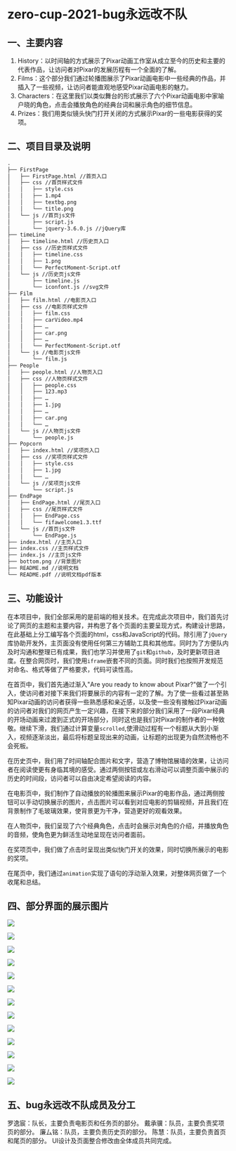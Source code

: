 # zero-cup-2021-bug永远改不队

## 一、主要内容
1. History：以时间轴的方式展示了Pixar动画工作室从成立至今的历史和主要的代表作品，让访问者对Pixar的发展历程有一个全面的了解。
2. Films：这个部分我们通过轮播图展示了Pixar动画电影中一些经典的作品，并插入了一些视频，让访问者能直观地感受Pixar动画电影的魅力。
3. Characters：在这里我们以类似舞台的形式展示了六个Pixar动画电影中家喻户晓的角色，点击会播放角色的经典台词和展示角色的细节信息。
4. Prizes：我们用类似镜头快门打开关闭的方式展示Pixar的一些电影获得的奖项。
   

## 二、项目目录及说明

```txt
.
├── FirstPage
│   ├── FirstPage.html //首页入口
│   ├── css //首页样式文件
│   │   ├── style.css
│   │   ├── 1.mp4
│   │   ├── textbg.png
│   │   └── title.png
│   └── js //首页js文件
│       ├── script.js
│       └── jquery-3.6.0.js //jQuery库
├── timeLine
│   ├── timeline.html //历史页入口
│   ├── css //历史页样式文件
│   │   ├── timeline.css
│   │   ├── 1.png
│   │   └── PerfectMoment-Script.otf
│   └── js //历史页js文件
│       ├── timeline.js
│       └── iconfont.js //svg文件
├── Film
│   ├── film.html //电影页入口
│   ├── css //电影页样式文件
│   │   ├── film.css
│   │   ├── carVideo.mp4
│   │   ├── …
│   │   ├── car.png
│   │   ├── …
│   │   └── PerfectMoment-Script.otf
│   └── js //电影页js文件
│       └── film.js
├── People
│   ├── people.html //人物页入口
│   ├── css //人物页样式文件
│   │   ├── people.css
│   │   ├── 123.mp3
│   │   ├── …
│   │   ├── 1.jpg
│   │   ├── …
│   │   ├── car.png
│   │   └── …
│   └── js //人物页js文件
│       └── people.js
├── Popcorn
│   ├── index.html //奖项页入口
│   ├── css //奖项页样式文件
│   │   ├── style.css
│   │   ├── 1.jpg
│   │   └── …
│   └── js //奖项页js文件
│       └── script.js
├── EndPage
│   ├── EndPage.html //尾页入口
│   ├── css //尾页样式文件
│   │   ├── EndPage.css
│   │   └── fifawelcome1.3.ttf
│   └── js //首页js文件
│       └── EndPage.js
├── index.html //主页入口
├── index.css //主页样式文件
├── index.js //主页js文件
├── bottom.png //背景图片
├── README.md //说明文档
└── README.pdf //说明文档pdf版本
```

## 三、功能设计

在本项目中，我们全部采用的是前端的相关技术。在完成此次项目中，我们首先讨论了网页的主题和主要内容，并构思了各个页面的主要呈现方式，构建设计思路，在此基础上分工编写各个页面的html，css和JavaScript的代码。除引用了``jQuery``库协助开发外，主页面没有使用任何第三方辅助工具和其他库。同时为了方便队内及时沟通和整理已有成果，我们也学习并使用了``git``和``github``，及时更新项目进度。在整合网页时，我们使用``iframe``嵌套不同的页面。同时我们也按照开发规范对命名、格式等做了严格要求，代码可读性高。

在首页中，我们首先通过渐入"Are you ready to know about Pixar?"做了一个引入，使访问者对接下来我们将要展示的内容有一定的了解。为了使一些看过甚至熟知Pixar动画的访问者获得一些熟悉感和亲近感，以及使一些没有接触过Pixar动画的访问者对我们的网页产生一定兴趣，在接下来的部分我们采用了一段Pixar经典的开场动画来过渡到正式的开场部分，同时这也是我们对Pixar的制作者的一种致敬。继续下滑，我们通过计算变量`scrolled`,使滑动过程有一个标题从大到小渐入，视频逐渐淡出，最后将标题呈现出来的动画，让标题的出现更为自然流畅也不会死板。

在历史页中，我们用了时间轴配合图片和文字，营造了博物馆展墙的效果，让访问者在阅读使更有身临其境的感受。通过两侧按钮或左右滑动可以调整页面中展示的历史的时间段，访问者可以自由决定希望阅读的内容。

在电影页中，我们制作了自动播放的轮播图来展示Pixar的电影作品，通过两侧按钮可以手动切换展示的图片，点击图片可以看到对应电影的剪辑视频，并且我们在背景制作了毛玻璃效果，使背景更为干净，营造更好的观看效果。

在人物页中，我们呈现了六个经典角色，点击时会展示对角色的介绍，并播放角色的音频，使角色更为鲜活生动地呈现在访问者面前。

在奖项页中，我们做了点击时呈现出类似快门开关的效果，同时切换所展示的电影的奖项。

在尾页中，我们通过``animation``实现了语句的浮动渐入效果，对整体网页做了一个收尾和总结。

## 四、部分界面的展示图片

![](https://raw.githubusercontent.com/little-weakduck/Picture/main/img/1.png)

![](https://raw.githubusercontent.com/little-weakduck/Picture/main/img/2.png)

![](https://raw.githubusercontent.com/little-weakduck/Picture/main/img/3.png)

![](https://raw.githubusercontent.com/little-weakduck/Picture/main/img/4.png)

![](https://raw.githubusercontent.com/little-weakduck/Picture/main/img/5.png)

![](https://raw.githubusercontent.com/little-weakduck/Picture/main/img/6.png)

![](https://raw.githubusercontent.com/little-weakduck/Picture/main/img/7.png)

![](https://raw.githubusercontent.com/little-weakduck/Picture/main/img/7.png)

![](https://raw.githubusercontent.com/little-weakduck/Picture/main/img/8.png)

![](https://raw.githubusercontent.com/little-weakduck/Picture/main/img/9.png)

![](https://raw.githubusercontent.com/little-weakduck/Picture/main/img/10.png)

![](https://raw.githubusercontent.com/little-weakduck/Picture/main/img/11.png)

![](https://raw.githubusercontent.com/little-weakduck/Picture/main/img/12.png)

## 五、bug永远改不队成员及分工

罗逸宸：队长，主要负责电影页和任务页的部分。
戴承骥：队员，主要负责奖项页的部分。
廉厶铭：队员，主要负责历史页的部分。
陈慧：队员，主要负责首页和尾页的部分。
UI设计及页面整合修改由全体成员共同完成。